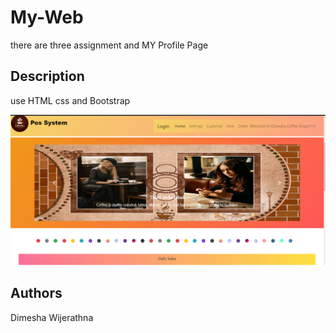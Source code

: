 # My-Web

there are three assignment and MY Profile Page

## Description

use HTML css and Bootstrap


![GitHub Logo](https://raw.githubusercontent.com/dimesha/My-Web/master/img/Capture.PNG)


## Authors

Dimesha Wijerathna

  


